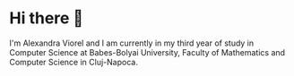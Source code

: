 # Hi there 👋

I'm Alexandra Viorel and I am currently in my third year of study in Computer Science at Babes-Bolyai University, Faculty of Mathematics and Computer Science in Cluj-Napoca.
